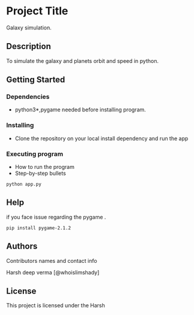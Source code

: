 # Project Title
Galaxy simulation.

## Description

To simulate the galaxy and planets orbit and speed in python.

## Getting Started

### Dependencies

* python3*,pygame needed before installing program.

### Installing

* Clone the repository on your local install dependency and run the app 

### Executing program

* How to run the program
* Step-by-step bullets
```
python app.py
```

## Help

if you face issue regarding the pygame .
```
pip install pygame-2.1.2

```

## Authors

Contributors names and contact info

Harsh deep verma
[@whoislimshady]


## License

This project is licensed under the Harsh 

